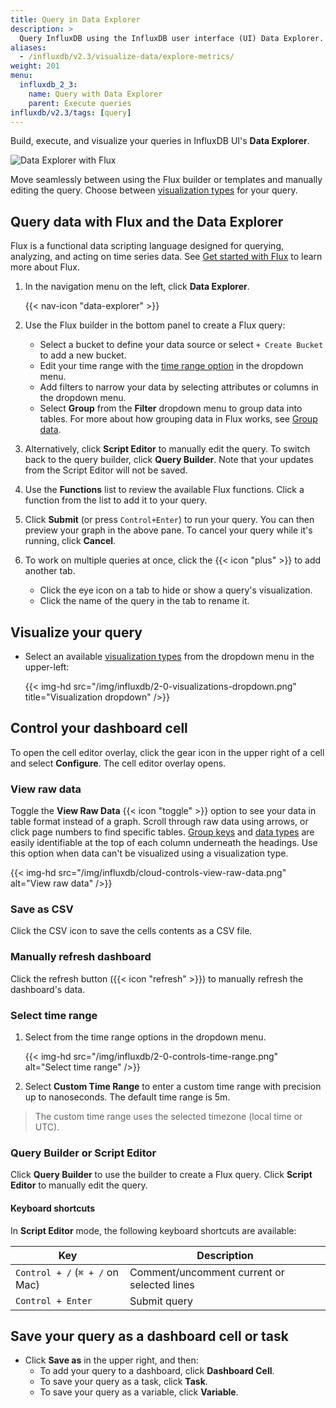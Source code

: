 ```yaml
---
title: Query in Data Explorer
description: >
  Query InfluxDB using the InfluxDB user interface (UI) Data Explorer. Discover how to query data in InfluxDB 2.1 using the InfluxDB UI.
aliases: 
  - /influxdb/v2.3/visualize-data/explore-metrics/
weight: 201
menu:
  influxdb_2_3:
    name: Query with Data Explorer
    parent: Execute queries
influxdb/v2.3/tags: [query]
---
```


Build, execute, and visualize your queries in InfluxDB UI's **Data Explorer**.

![Data Explorer with Flux](/img/influxdb/2-0-data-explorer.png)

Move seamlessly between using the Flux builder or templates and manually editing the query.
Choose between [visualization types](/influxdb/v2.3/visualize-data/visualization-types/) for your query.

## Query data with Flux and the Data Explorer

Flux is a functional data scripting language designed for querying,
analyzing, and acting on time series data.
See [Get started with Flux](/influxdb/v2.3/query-data/get-started) to learn more about Flux.

1. In the navigation menu on the left, click **Data Explorer**.

    {{< nav-icon "data-explorer" >}}

2. Use the Flux builder in the bottom panel to create a Flux query:
   - Select a bucket to define your data source or select `+ Create Bucket` to add a new bucket.
   - Edit your time range with the [time range option](#select-time-range) in the dropdown menu.
   - Add filters to narrow your data by selecting attributes or columns in the dropdown menu.
   - Select **Group** from the **Filter** dropdown menu to group data into tables. For more about how grouping data in Flux works, see [Group data](/influxdb/v2.3/query-data/flux/group-data/).    
3. Alternatively, click **Script Editor** to manually edit the query.
   To switch back to the query builder, click **Query Builder**. Note that your updates from the Script Editor will not be saved.
4. Use the **Functions** list to review the available Flux functions.
   Click a function from the list to add it to your query.
5. Click **Submit** (or press `Control+Enter`) to run your query. You can then preview your graph in the above pane.
  To cancel your query while it's running, click **Cancel**.
6. To work on multiple queries at once, click the {{< icon "plus" >}} to add another tab.
   - Click the eye icon on a tab to hide or show a query's visualization.
   - Click the name of the query in the tab to rename it.

## Visualize your query

- Select an available [visualization types](/influxdb/v2.3/visualize-data/visualization-types/) from the dropdown menu in the upper-left:

    {{< img-hd src="/img/influxdb/2-0-visualizations-dropdown.png" title="Visualization dropdown" />}}

## Control your dashboard cell

To open the cell editor overlay, click the gear icon in the upper right of a cell and select **Configure**.
 The cell editor overlay opens.

### View raw data

Toggle the **View Raw Data** {{< icon "toggle" >}} option to see your data in table format instead of a graph. Scroll through raw data using arrows, or click page numbers to find specific tables. [Group keys](/influxdb/cloud/reference/glossary/#group-key) and [data types](/influxdb/cloud/reference/glossary/#data-type) are easily identifiable at the top of each column underneath the headings. Use this option when data can't be visualized using a visualization type. 

 {{< img-hd src="/img/influxdb/cloud-controls-view-raw-data.png" alt="View raw data" />}}

### Save as CSV

Click the CSV icon to save the cells contents as a CSV file.

### Manually refresh dashboard

Click the refresh button ({{< icon "refresh" >}}) to manually refresh the dashboard's data.

### Select time range

1. Select from the time range options in the dropdown menu.

    {{< img-hd src="/img/influxdb/2-0-controls-time-range.png" alt="Select time range" />}}

2. Select **Custom Time Range** to enter a custom time range with precision up to nanoseconds.
The default time range is 5m.

> The custom time range uses the selected timezone (local time or UTC).

### Query Builder or Script Editor

Click **Query Builder** to use the builder to create a Flux query. Click **Script Editor** to manually edit the query.

#### Keyboard shortcuts

In **Script Editor** mode, the following keyboard shortcuts are available:

| Key                            | Description                                 |
|--------------------------------|---------------------------------------------|
| `Control + /` (`⌘ + /` on Mac) | Comment/uncomment current or selected lines |
| `Control + Enter`              | Submit query                                |

## Save your query as a dashboard cell or task

- Click **Save as** in the upper right, and then:
  - To add your query to a dashboard, click **Dashboard Cell**.
  - To save your query as a task, click **Task**.
  - To save your query as a variable, click **Variable**.
